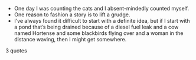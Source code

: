  - One day I was counting the cats and I absent-mindedly counted myself.
 - One reason to fashion a story is to lift a grudge.
 - I’ve always found it difficult to start with a definite idea, but if I start with a pond that’s being drained because of a diesel fuel leak and a cow named Hortense and some blackbirds flying over and a woman in the distance waving, then I might get somewhere.

3 quotes